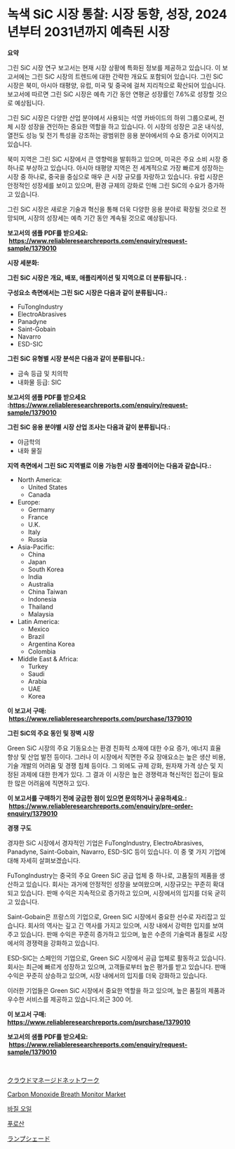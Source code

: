<p><h1>녹색 SiC 시장 통찰: 시장 동향, 성장, 2024년부터 2031년까지 예측된 시장</h1></p><p><strong>요약</strong></p>
<p><p>그린 SiC 시장 연구 보고서는 현재 시장 상황에 특화된 정보를 제공하고 있습니다. 이 보고서에는 그린 SiC 시장의 트렌드에 대한 간략한 개요도 포함되어 있습니다. 그린 SiC 시장은 북미, 아시아 태평양, 유럽, 미국 및 중국에 걸쳐 지리적으로 확산되어 있습니다. 보고서에 따르면 그린 SiC 시장은 예측 기간 동안 연평균 성장률인 7.6%로 성장할 것으로 예상됩니다.</p><p>그린 SiC 시장은 다양한 산업 분야에서 사용되는 석영 카바이드의 하위 그룹으로써, 전체 시장 성장을 견인하는 중요한 역할을 하고 있습니다. 이 시장의 성장은 고온 내식성, 열전도 성능 및 전기 특성을 강조하는 광범위한 응용 분야에서의 수요 증가로 이어지고 있습니다.</p><p>북미 지역은 그린 SiC 시장에서 큰 영향력을 발휘하고 있으며, 미국은 주요 소비 시장 중 하나로 부상하고 있습니다. 아시아 태평양 지역은 전 세계적으로 가장 빠르게 성장하는 시장 중 하나로, 중국을 중심으로 매우 큰 시장 규모를 자랑하고 있습니다. 유럽 시장은 안정적인 성장세를 보이고 있으며, 환경 규제의 강화로 인해 그린 SiC의 수요가 증가하고 있습니다.</p><p>그린 SiC 시장은 새로운 기술과 혁신을 통해 더욱 다양한 응용 분야로 확장될 것으로 전망되며, 시장의 성장세는 예측 기간 동안 계속될 것으로 예상됩니다.</p></p>
<p><strong>보고서의 샘플 PDF를 받으세요: &nbsp;<a href="https://www.reliableresearchreports.com/enquiry/request-sample/1379010">https://www.reliableresearchreports.com/enquiry/request-sample/1379010</a></strong></p>
<p><strong>시장 세분화:</strong></p>
<p><strong> 그린 SiC 시장은 개요, 배포, 애플리케이션 및 지역으로 더 분류됩니다. :</strong></p>
<p><strong>구성요소 측면에서는 그린 SiC 시장은 다음과 같이 분류됩니다.:</strong></p>
<p><ul><li>FuTongIndustry</li><li>ElectroAbrasives</li><li>Panadyne</li><li>Saint-Gobain</li><li>Navarro</li><li>ESD-SIC</li></ul></p>
<p><strong> 그린 SiC 유형별 시장 분석은 다음과 같이 분류됩니다.:</strong></p>
<p><ul><li>금속 등급 및 치의학</li><li>내화물 등급: SIC</li></ul></p>
<p><strong>보고서의 샘플 PDF를 받으세요 :<a href="https://www.reliableresearchreports.com/enquiry/request-sample/1379010">https://www.reliableresearchreports.com/enquiry/request-sample/1379010</a></strong></p>
<p><strong> 그린 SiC 응용 분야별 시장 산업 조사는 다음과 같이 분류됩니다.:</strong></p>
<p><ul><li>야금학의</li><li>내화 물질</li></ul></p>
<p><strong>지역 측면에서 그린 SiC 지역별로 이용 가능한 시장 플레이어는 다음과 같습니다.:</strong></p>
<p><ul>
    <li>
        North America:
        <ul>
            <li>United States</li>
            <li>Canada</li>
        </ul>
    </li>
    <li>
        Europe:
        <ul>
            <li>Germany</li>
            <li>France</li>
            <li>U.K.</li>
            <li>Italy</li>
            <li>Russia</li>
        </ul>
    </li>
    <li>
        Asia-Pacific:
        <ul>
            <li>China</li>
            <li>Japan</li>
            <li>South Korea</li>
            <li>India</li>
            <li>Australia</li>
            <li>China Taiwan</li>
            <li>Indonesia</li>
            <li>Thailand</li>
            <li>Malaysia</li>
        </ul>
    </li>
    <li>
        Latin America:
        <ul>
            <li>Mexico</li>
            <li>Brazil</li>
            <li>Argentina Korea</li>
            <li>Colombia</li>
        </ul>
    </li>
    <li>
        Middle East & Africa:
        <ul>
            <li>Turkey</li>
            <li>Saudi</li>
            <li>Arabia</li>
            <li>UAE</li>
            <li>Korea</li>
        </ul>
    </li>
    </ul></p>
<p><strong>이 보고서 구매: &nbsp;<a href="https://www.reliableresearchreports.com/purchase/1379010">https://www.reliableresearchreports.com/purchase/1379010</a></strong></p>
<p><strong>그린 SiC의 주요 동인 및 장벽 시장</strong></p>
<p><p>Green SiC 시장의 주요 기동요소는 환경 친화적 소재에 대한 수요 증가, 에너지 효율 향상 및 산업 발전 등이다. 그러나 이 시장에서 직면한 주요 장애요소는 높은 생산 비용, 기술 개발의 어려움 및 경쟁 침체 등이다. 그 외에도 규제 강화, 원자재 가격 상슨 및 지정된 과제에 대한 한계가 있다. 그 결과 이 시장은 높은 경쟁력과 혁신적인 접근이 필요한 많은 어려움에 직면하고 있다.</p></p>
<p><strong>이 보고서를 구매하기 전에 궁금한 점이 있으면 문의하거나 공유하세요.: &nbsp;<a href="https://www.reliableresearchreports.com/enquiry/pre-order-enquiry/1379010">https://www.reliableresearchreports.com/enquiry/pre-order-enquiry/1379010</a></strong></p>
<p><strong>경쟁 구도</strong></p>
<p><p>경쟈한 SiC 시장에서 경쟈적인 기업은 FuTongIndustry, ElectroAbrasives, Panadyne, Saint-Gobain, Navarro, ESD-SIC 등이 있습니다. 이 중 몇 가지 기업에 대해 자세히 살펴보겠습니다.</p><p>FuTongIndustry는 중국의 주요 Green SiC 공급 업체 중 하나로, 고품질의 제품을 생산하고 있습니다. 회사는 과거에 안정적인 성장을 보여왔으며, 시장규모는 꾸준히 확대되고 있습니다. 판매 수익은 지속적으로 증가하고 있으며, 시장에서의 입지를 더욱 굳히고 있습니다.</p><p>Saint-Gobain은 프랑스의 기업으로, Green SiC 시장에서 중요한 선수로 자리잡고 있습니다. 회사의 역사는 깊고 긴 역사를 가지고 있으며, 시장 내에서 강력한 입지를 보여주고 있습니다. 판매 수익은 꾸준히 증가하고 있으며, 높은 수준의 기술력과 품질로 시장에서의 경쟁력을 강화하고 있습니다.</p><p>ESD-SIC는 스페인의 기업으로, Green SiC 시장에서 공급 업체로 활동하고 있습니다. 회사는 최근에 빠르게 성장하고 있으며, 고객들로부터 높은 평가를 받고 있습니다. 판매 수익은 꾸준히 상승하고 있으며, 시장 내에서의 입지를 더욱 강화하고 있습니다.</p><p>이러한 기업들은 Green SiC 시장에서 중요한 역할을 하고 있으며, 높은 품질의 제품과 우수한 서비스를 제공하고 있습니다.외근 300 어.</p></p>
<p><strong>이 보고서 구매: &nbsp; <a href="https://www.reliableresearchreports.com/purchase/1379010">https://www.reliableresearchreports.com/purchase/1379010</a></strong></p>
<p><strong>보고서의 샘플 PDF를 받으세요: &nbsp;<a href="https://www.reliableresearchreports.com/enquiry/request-sample/1379010">https://www.reliableresearchreports.com/enquiry/request-sample/1379010</a></strong><strong></strong></p>
<p>&nbsp;</p>
<p><p><a href="https://medium.com/@skylarreilly36/%E3%82%AF%E3%83%A9%E3%82%A6%E3%83%89%E7%AE%A1%E7%90%86%E3%83%8D%E3%83%83%E3%83%88%E3%83%AF%E3%83%BC%E3%82%AD%E3%83%B3%E3%82%B0%E5%B8%82%E5%A0%B4-%E7%AB%B6%E4%BA%89%E5%88%86%E6%9E%90-%E5%B8%82%E5%A0%B4%E3%83%88%E3%83%AC%E3%83%B3%E3%83%89-2031%E5%B9%B4%E3%81%BE%E3%81%A7%E3%81%AE%E4%BA%88%E6%B8%AC-6215435b2a4d">クラウドマネージドネットワーク</a></p><p><a href="https://github.com/Krish2023na/Market-Research-Report-List-3/blob/main/carbon-monoxide-breath-monitor-market.md">Carbon Monoxide Breath Monitor Market</a></p><p><a href="https://github.com/oajzkywllm460/Market-Research-Report-List-1/blob/main/24436503625.md">바질 오일</a></p><p><a href="https://github.com/vsr06p4p49/Market-Research-Report-List-1/blob/main/59671813624.md">푸로산</a></p><p><a href="https://medium.com/@emmittkutch2023/%E3%83%A9%E3%83%B3%E3%83%97%E3%82%B7%E3%82%A7%E3%83%BC%E3%83%89%E3%81%AE%E5%B8%82%E5%A0%B4%E8%AA%BF%E6%9F%BB%E3%83%AC%E3%83%9D%E3%83%BC%E3%83%88-%E3%81%9D%E3%81%AE%E6%AD%B4%E5%8F%B2%E3%81%A82031%E5%B9%B4%E3%81%BE%E3%81%A7%E3%81%AE%E4%BA%88%E6%B8%AC-99630a329a82">ランプシェード</a></p></p>